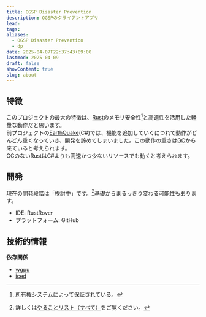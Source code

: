 ```yaml
---
title: OGSP Disaster Prevention
description: OGSPのクライアントアプリ
lead: 
tags: 
aliases:
  - OGSP Disaster Prevention
  - dp
date: 2025-04-07T22:37:43+09:00
lastmod: 2025-04-09
draft: false
showContent: true
slug: about
---
```

## 特徴
このプロジェクトの最大の特徴は、[Rust](../../../../develop/Knowledge/lang/programming/Rust/Rust.md)のメモリ安全性[^1]と高速性を活用した軽量な動作だと思います。  
前プロジェクトの[EarthQuake](../EarthQuake/EarthQuake.desktop.md)(C#)では、機能を追加していくにつれて動作がどんどん重くなっていき、開発を諦めてしまいました。この動作の重さは[GC](../../../../develop/Knowledge/lang/programming/ガベージコレクション.md)から来ていると考えられます。  
GCのないRustはC#よりも高速かつ少ないリソースでも動くと考えられます。
## 開発
現在の開発段階は「検討中」です。[^2]基礎からまるっきり変わる可能性もあります。
- IDE: RustRover
- プラットフォーム: GitHub
## 技術的情報
**依存関係**
- [wgpu](../../../../develop/Knowledge/libs/wgpu/wgpu.md)
- [iced](../../../../develop/Knowledge/libs/ui/iced/iced.md)

[^1]: [所有権](../../../../develop/Knowledge/lang/programming/Rust/所有権.md)システムによって保証されている。
[^2]: 詳しくは[やることリスト（すべて）](../../../../TODO/やることリスト（すべて）.md)をご覧ください。
